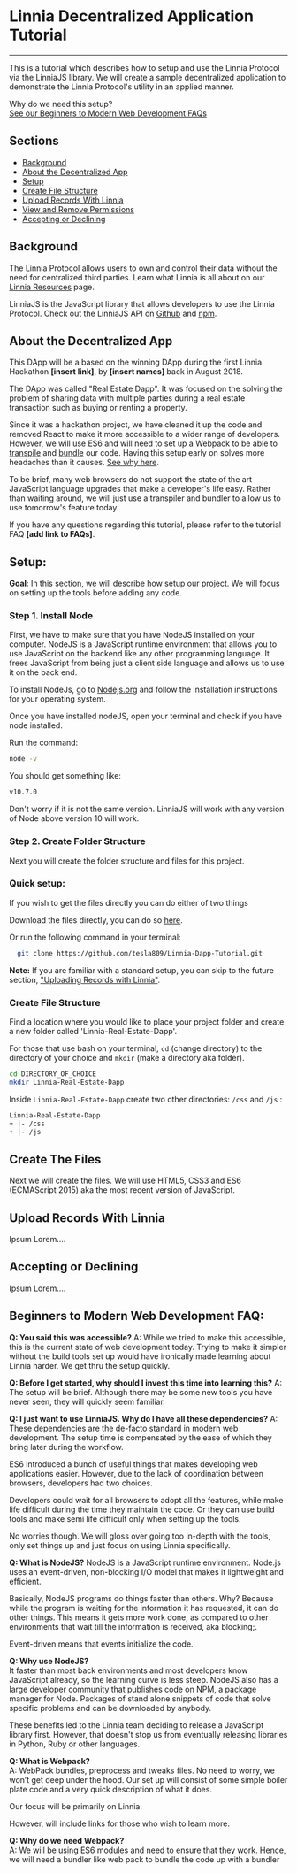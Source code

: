 # Linnia Decentralized Application Tutorial
---
This is a tutorial which describes how to setup and use the Linnia Protocol via the LinniaJS library. We will create a sample decentralized application to demonstrate the Linnia Protocol's utility in an applied manner.

Why do we need this setup?  
[See our Beginners to Modern Web Development FAQs](#beginners-to-modern-web-development-faq)

## Sections
- [Background](#background)
- [About the Decentralized App](#about-the-decentralized-app)
- [Setup](#setup)
- [Create File Structure](#create-file-structure)
- [Upload Records With Linnia](#upload-records-with-linnia)
- [View and Remove Permissions](#view-and-remove-permissions)
- [Accepting or Declining](#accepting-or-declining)


## Background
The Linnia Protocol allows users to own and control their data without the need for centralized third parties. Learn what Linnia is all about on our [Linnia Resources](README.md) page.

LinniaJS is the JavaScript library that allows developers to use the Linnia Protocol. Check out the LinniaJS API on [Github](https://github.com/ConsenSys/linnia-js) and [npm](https://www.npmjs.com/package/@linniaprotocol/linnia-js).

## About the Decentralized App
This DApp will be a based on the winning DApp during the first Linnia Hackathon **[insert link]**, by **[insert names]** back in August 2018.

The DApp was called "Real Estate Dapp". It was focused on the solving the problem of sharing data with multiple parties during a real estate transaction such as buying or renting a property.

Since it was a hackathon project, we have cleaned it up the code and removed React to make it more accessible to a wider range of developers. However, we will use ES6 and will need to set up a Webpack to be able to [transpile](https://medium.com/front-end-hacking/a-world-of-javascript-transpilers-b3b7b880a1be) and [bundle](https://medium.com/@gimenete/how-javascript-bundlers-work-1fc0d0caf2da) our code. Having this setup early on solves more headaches than it causes. [See why here](#addFAQExplaintion).

To be brief, many web browsers do not support the state of the art JavaScript language upgrades that make a developer's life easy. Rather than waiting around, we will just use a transpiler and bundler to allow us to use tomorrow's feature today.

If you have any questions regarding this tutorial, please refer to the tutorial FAQ **[add link to FAQs]**.

## Setup:
**Goal**:
In this section, we will describe how setup our project. We will focus on setting up the tools before adding any code.

### Step 1. Install Node
First, we have to make sure that you have NodeJS installed on your computer. NodeJS is a  JavaScript runtime environment that allows you to use JavaScript on the backend like any other programming language. It frees JavaScript from being just a client side language and allows us to use it on the back end.

To install NodeJs, go to [Nodejs.org](https://nodejs.org/en/) and follow the installation instructions for your operating system.

Once you have installed nodeJS, open your terminal and check if you have node installed.

Run the command:

```bash
node -v
```

You should get something like:

```bash
v10.7.0
```
Don't worry if it is not the same version. LinniaJS will work with any version of Node above version 10 will work.

### Step 2. Create Folder Structure
Next you will create the folder structure and files for this project.

### Quick setup:
If you wish to get the files directly you can do either of two things

Download the files directly, you can do so [here](https://github.com/).

Or run the following command in your terminal:
```bash
  git clone https://github.com/tesla809/Linnia-Dapp-Tutorial.git
```

**Note:** If you are familiar with a standard setup, you can skip to the future section, ["Uploading Records with Linnia"](#upload-records-with-linnia).

### Create File Structure
Find a location where you would like to place your project folder and create a new folder called 'Linnia-Real-Estate-Dapp'.

For those that use bash on your terminal, ```cd``` (change directory) to the directory of your choice and ```mkdir``` (make a directory aka folder).

```bash
cd DIRECTORY_OF_CHOICE
mkdir Linnia-Real-Estate-Dapp
```

Inside ```Linnia-Real-Estate-Dapp``` create two other directories: ```/css```  and ```/js``` :

```html
Linnia-Real-Estate-Dapp
+ |- /css
+ |- /js
```

## Create The Files
Next we will create the files. We will use HTML5, CSS3 and ES6 (ECMAScript 2015) aka the most recent version of JavaScript.

## Upload Records With Linnia
Ipsum Lorem....

## Accepting or Declining
Ipsum Lorem....

## Beginners to Modern Web Development FAQ:
**Q: You said this was accessible?**
A: While we tried to make this accessible, this is the current state of web development today. Trying to make it simpler without the build tools set up would have ironically made learning about Linnia harder. We get thru the setup quickly.

**Q: Before I get started, why should I invest this time into learning this?**
A: The setup will be brief. Although there may be some new tools you have never seen, they will quickly seem familiar.

**Q: I just want to use LinniaJS. Why do I have all these dependencies?**
A: These dependencies are the de-facto standard in modern web development. The setup time is compensated by the ease of which they bring later during the workflow.  

ES6 introduced a bunch of useful things that makes developing web applications easier. However, due to the lack of coordination between browsers, developers had two choices.

Developers could wait for all browsers to adopt all the features, while make life difficult during the time they maintain the code. Or they can use build tools and make semi life difficult only when setting up the tools.

No worries though. We will gloss over going too in-depth with the tools, only set things up and just focus on using Linnia specifically.

**Q: What is NodeJS?**
NodeJS is a JavaScript runtime environment. Node.js uses an event-driven, non-blocking I/O model that makes it lightweight and efficient.

Basically, NodeJS programs do things faster than others. Why? Because while the program is waiting for the information it has requested, it can do other things. This means it gets more work done, as compared to other environments that wait till the information is received, aka blocking;.

Event-driven means that events initialize the code.

**Q: Why use NodeJS?**  
It faster than most back environments and most developers know JavaScript already, so the learning curve is less steep. NodeJS also has a large developer community that publishes code on NPM, a package manager for Node. Packages of stand alone snippets of code that solve specific problems and can be downloaded by anybody.

These benefits led to the Linnia team deciding to release a JavaScript library first. However, that doesn't stop us from eventually releasing libraries in Python, Ruby or other languages.

**Q: What is Webpack?**  
A: WebPack bundles, preprocess and tweaks files. No need to worry, we  won’t get deep under the hood. Our set up will consist of some simple boiler plate code and a very quick description of what it does.

Our focus will be primarily on Linnia.  

However, will include links for those who wish to learn more.

**Q: Why do we need Webpack?**  
A: We will be using ES6 modules and need to ensure that they work. Hence, we will need a bundler like web pack to  bundle the code up with a bundler
